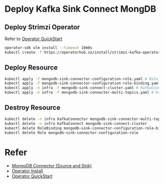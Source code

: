 # Deploy Kafka Sink Connect MongDB

## Deploy Strimzi Operator

Refer to [Operator QuickStart](https://olm.operatorframework.io/docs/getting-started/)

```bash
operator-sdk olm install --timeout 10m0s
kubectl create -f https://operatorhub.io/install/strimzi-kafka-operator.yaml
```

## Deploy Resource

```bash
kubectl apply -f mongodb-sink-connector-configuration-role.yaml # Role 
kubectl apply -f mongodb-sink-connector-configuration-role-binding.yaml # RoleBinding
kubectl apply -n infra -f mongodb-sink-connect-cluster.yaml # KafkaConnect
kubectl apply -n infra -f mongodb-sink-connector-multi-topics.yaml # KafkaConnector running on KafkaConnect
```

## Destroy Resource

```bash
kubectl delete -n infra KafkaConnector mongodb-sink-connector-multi-topics
kubectl delete -n infra KafkaConnect mongodb-sink-connect-cluster
kubectl delete RoleBinding mongodb-sink-connector-configuration-role-binding
kubectl delete Role mongodb-sink-connector-configuration-role
```

# Refer

* [MongoDB Connector (Source and Sink)](https://www.confluent.io/hub/mongodb/kafka-connect-mongodb)
* [Operator Install](https://sdk.operatorframework.io/docs/installation/)
* [Operator QuickStart](https://olm.operatorframework.io/docs/getting-started/)
